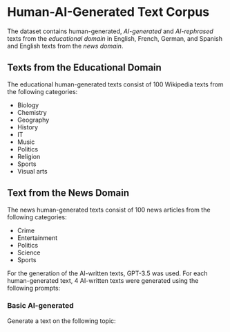 # Human-AI-Generated Text Corpus
The dataset contains human-generated, _AI-generated_ and _AI-rephrased_ texts from the _educational domain_ in English, French, German, and Spanish and English texts
from the _news domain_.

## Texts from the Educational Domain
The educational human-generated texts consist of 100 Wikipedia texts from the following categories:
- Biology
- Chemistry
- Geography
- History
- IT
- Music
- Politics
- Religion
- Sports
- Visual arts

## Text from the News Domain
The news human-generated texts consist of 100 news articles from the following categories:
- Crime
- Entertainment
- Politics
- Science
- Sports

For the generation of the AI-written texts, GPT-3.5 was used. For each human-generated text, 4 AI-written texts were generated using the following prompts:

### Basic AI-generated
Generate a text on the following topic: <Title>

### Advanced AI-generated
Generate a text on the following topic in a way a human would do it: <Title>

### Basic AI-rephrased
Rephrase a text on the following topic: <Text>

### Advanced AI-rephrased
Generate a text on the following topic in a way a human would do it: <Text>

For the other languages, the prompts were translated.


## References

Please cite the following publications when using the data from this repo.

Schaaff, K., Schlippe, T., Mindner, L. (2024). Classification of human- and AI-generated texts for different languages and domains. In: International Journal of Speech Technology. https://doi.org/10.1007/s10772-024-10143-3

Mindner, L., Schlippe, T., Schaaff, K. (2023). Classification of Human- and AI-Generated Texts: Investigating Features for ChatGPT. In: Schlippe, T., Cheng, E.C.K., Wang, T. (eds) Artificial Intelligence in Education Technologies: New Development and Innovative Practices. AIET 2023. Lecture Notes on Data Engineering and Communications Technologies, vol 190. Springer, Singapore. https://doi.org/10.1007/978-981-99-7947-9_12

Schaaff, K., Schlippe, T., Mindner, L. (2023). Classification of Human- and AI-Generated Texts for English, French, German, and Spanish. In: The 6th International Conference on Natural Language and Speech Processing (ICNLSP 2023), Virtual, 16-17 December 2023. Available at: https://aclanthology.org/2023.icnlsp-1.1.pdf
